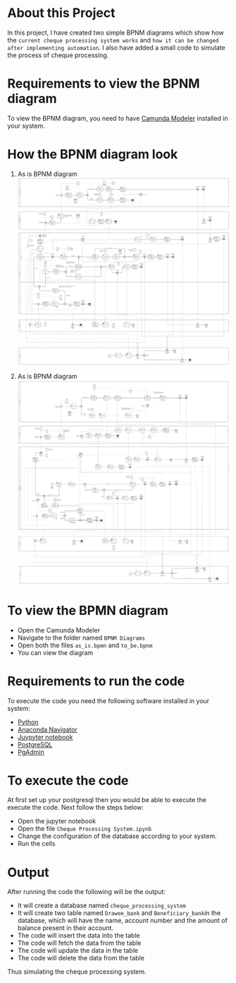 # About this Project
In this project, I have created two simple BPNM diagrams which show how the `current cheque processing system works` and `how it can be changed after implementing automation`. I also have added a small code to simulate the process of cheque processing.

# Requirements to view the BPNM diagram
To view the BPNM diagram, you need to have [Camunda Modeler](https://camunda.com/) installed in your system.

# How the BPNM diagram look
1. As is BPNM diagram
   ![Diagram Top Part](Screenshot/as_is_1.png)
   ![Diagram Final Part](Screenshot/as_is_2.png)

2. As is BPNM diagram
   ![Diagram Top Part](Screenshot/to_be_1.png)
   ![Diagram Middle Part](Screenshot/to_be_2.png)
   ![Diagram Final Part](Screenshot/to_be_3.png)

# To view the BPMN diagram
  * Open the Camunda Modeler
  * Navigate to the folder named `BPNM Diagrams`
  * Open both the files `as_is.bpmn` and `to_be.bpnm`
  * You can view the diagram

# Requirements to run the code
To execute the code you need the following software installed in your system:
   * [Python](https://www.python.org/downloads/)
   * [Anaconda Navigator](https://www.anaconda.com/products/distribution)
   * [Juypyter notebook](https://jupyter.org/install)
   * [PostgreSQL](https://www.postgresql.org)
   * [PgAdmin](https://www.pgadmin.org)

# To execute the code
At first set up your postgresql then you would be able to execute the execute the code.
Next follow the steps below:
  * Open the jupyter notebook
  * Open the file `Cheque Processing System.ipynb`
  * Change the configuration of the database according to your system.
  * Run the cells

# Output
After running the code the following will be the output:
  * It will create a database named `cheque_processing_system`
  * It will create two table named `Drawee_bank` and `Beneficiary_bank`in the database, which will have the name, account number and the amount of balance present in their account.
  * The code will insert the data into the table
  * The code will fetch the data from the table
  * The code will update the data in the table
  * The code will delete the data from the table

Thus simulating the cheque processing system.